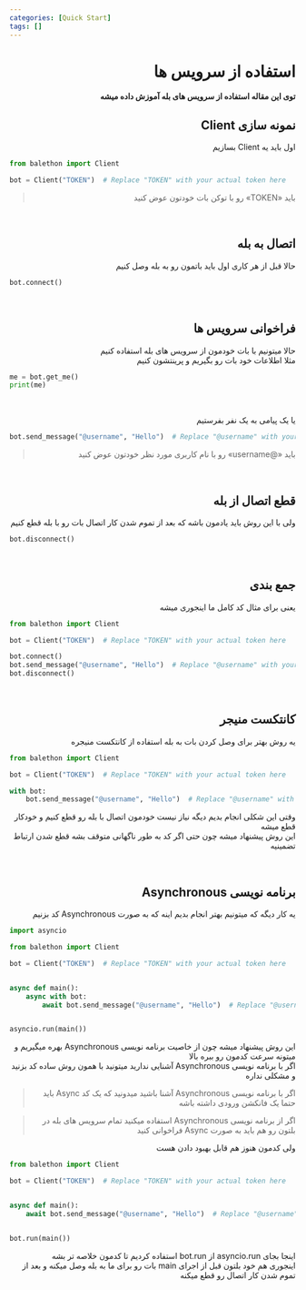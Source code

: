 ```yaml
---
categories: [Quick Start]
tags: []
---
```


<h1 align="right" dir="rtl">استفاده از سرویس ها</h1>

<p align="right" dir="rtl"><strong>توی این مقاله استفاده از سرویس های بله آموزش داده میشه</strong></p>

<h2 align="right" dir="rtl">نمونه سازی Client</h2>

<p align="right" dir="rtl">اول باید یه Client بسازیم</p>

```python
from balethon import Client

bot = Client("TOKEN")  # Replace "TOKEN" with your actual token here
```

<blockquote align="right" dir="rtl">
<p>باید «TOKEN» رو با توکن بات خودتون عوض کنید</p>
</blockquote>

<br>

<h2 align="right" dir="rtl">اتصال به بله</h2>

<p align="right" dir="rtl">حالا قبل از هر کاری اول باید باتمون رو به بله وصل کنیم</p>

```python
bot.connect()
```

<br>

<h2 align="right" dir="rtl">فراخوانی سرویس ها</h2>

<p align="right" dir="rtl">
حالا میتونیم با بات خودمون از سرویس های بله استفاده کنیم<br>
مثلا اطلاعات خود بات رو بگیریم و پرینتشون کنیم
</p>

```python
me = bot.get_me()
print(me)
```

<br>

<p align="right" dir="rtl">یا یک پیامی به یک نفر بفرستیم</p>

```python
bot.send_message("@username", "Hello")  # Replace "@username" with your actual username here
```

<blockquote align="right" dir="rtl">
<p>باید «@username» رو با نام کاربری مورد نظر خودتون عوض کنید</p>
</blockquote>

<br>

<h2 align="right" dir="rtl">قطع اتصال از بله</h2>

<p align="right" dir="rtl">ولی با این روش باید یادمون باشه که بعد از تموم شدن کار اتصال بات رو با بله قطع کنیم</p>

```python
bot.disconnect()
```

<br>

<h2 align="right" dir="rtl">جمع بندی</h2>

<p align="right" dir="rtl">یعنی برای مثال کد کامل ما اینجوری میشه</p>

```python
from balethon import Client

bot = Client("TOKEN")  # Replace "TOKEN" with your actual token here

bot.connect()
bot.send_message("@username", "Hello")  # Replace "@username" with your actual username here
bot.disconnect()
```

<br>

<h2 align="right" dir="rtl">کانتکست منیجر</h2>

<p align="right" dir="rtl">یه روش بهتر برای وصل کردن بات به بله استفاده از کانتکست منیجره</p>

```python
from balethon import Client

bot = Client("TOKEN")  # Replace "TOKEN" with your actual token here

with bot:
    bot.send_message("@username", "Hello")  # Replace "@username" with your actual username here
```

<p align="right" dir="rtl">
وقتی این شکلی انجام بدیم دیگه نیاز نیست خودمون اتصال با بله رو قطع کنیم و خودکار قطع میشه<br>
این روش پیشنهاد میشه چون حتی اگر کد به طور ناگهانی متوقف بشه قطع شدن ارتباط تضمینیه
</p>

<br>

<h2 align="right" dir="rtl">برنامه نویسی Asynchronous</h2>

<p align="right" dir="rtl">یه کار دیگه که میتونیم بهتر انجام بدیم اینه که به صورت Asynchronous کد بزنیم</p>

```python
import asyncio

from balethon import Client

bot = Client("TOKEN")  # Replace "TOKEN" with your actual token here


async def main():
    async with bot:
        await bot.send_message("@username", "Hello")  # Replace "@username" with your actual username here


asyncio.run(main())
```

<p align="right" dir="rtl">
این روش پیشنهاد میشه چون از خاصیت برنامه نویسی Asynchronous بهره میگیریم و میتونه سرعت کدمون رو ببره بالا<br>
اگر با برنامه نویسی Asynchronous آشنایی ندارید میتونید با همون روش ساده کد بزنید و مشکلی نداره
</p>

<blockquote align="right" dir="rtl">
<p>اگر با برنامه نویسی Asynchronous آشنا باشید میدونید که یک کد Async باید حتما یک فانکشن ورودی داشته باشه</p>
</blockquote>

<blockquote align="right" dir="rtl">
<p>اگر از برنامه نویسی Asynchronous استفاده میکنید تمام سرویس های بله در بلتون رو هم باید به صورت Async فراخوانی کنید</p>
</blockquote>

<p align="right" dir="rtl">ولی کدمون هنوز هم قابل بهبود دادن هست</p>

```python
from balethon import Client

bot = Client("TOKEN")  # Replace "TOKEN" with your actual token here


async def main():
    await bot.send_message("@username", "Hello")  # Replace "@username" with your actual username here


bot.run(main())
```

<p align="right" dir="rtl">
اینجا بجای asyncio.run از bot.run استفاده کردیم تا کدمون خلاصه تر بشه<br>
اینجوری هم خود بلتون قبل از اجرای main بات رو برای ما به بله وصل میکنه و بعد از تموم شدن کار اتصال رو قطع میکنه
</p>